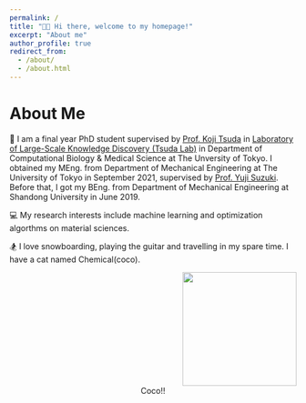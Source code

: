 ```yaml
---
permalink: /
title: "👋🏻 Hi there, welcome to my homepage!"
excerpt: "About me"
author_profile: true
redirect_from: 
  - /about/
  - /about.html
---
```


# About Me

🏫 I am a final year PhD student supervised by [Prof. Koji Tsuda](https://scholar.google.com/citations?user=HvVqBmkAAAAJ&hl=en) in [Laboratory of Large-Scale Knowledge Discovery (Tsuda Lab)](https://www.tsudalab.org/) in Department of Computational Biology & Medical Science at The Unversity of Tokyo. I obtained my MEng. from Department of Mechanical Engineering at The University of Tokyo in September 2021, supervised by [Prof. Yuji Suzuki](http://www.mesl.t.u-tokyo.ac.jp/users/ysuzuki/). Before that, I got my BEng. from Department of Mechanical Engineering at Shandong University in June 2019.

💻 My research interests include machine learning and optimization algorthms on material sciences.

🏂 I love snowboarding, playing the guitar and travelling in my spare time. I have a cat named Chemical(coco).

<div align="right">
  <img  width="200" src="/images/coco.jpg">
  <center>Coco!!</center>
</div>